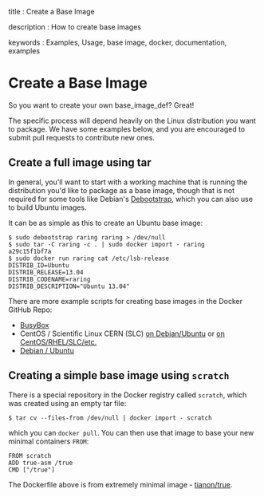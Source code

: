 title
:   Create a Base Image

description
:   How to create base images

keywords
:   Examples, Usage, base image, docker, documentation, examples

# Create a Base Image

So you want to create your own base\_image\_def? Great!

The specific process will depend heavily on the Linux distribution you
want to package. We have some examples below, and you are encouraged to
submit pull requests to contribute new ones.

## Create a full image using tar

In general, you'll want to start with a working machine that is running
the distribution you'd like to package as a base image, though that is
not required for some tools like Debian's [Debootstrap][], which you can
also use to build Ubuntu images.

It can be as simple as this to create an Ubuntu base image:

    $ sudo debootstrap raring raring > /dev/null
    $ sudo tar -C raring -c . | sudo docker import - raring
    a29c15f1bf7a
    $ sudo docker run raring cat /etc/lsb-release
    DISTRIB_ID=Ubuntu
    DISTRIB_RELEASE=13.04
    DISTRIB_CODENAME=raring
    DISTRIB_DESCRIPTION="Ubuntu 13.04"

There are more example scripts for creating base images in the Docker
GitHub Repo:

-   [BusyBox][]
-   CentOS / Scientific Linux CERN (SLC) [on Debian/Ubuntu][] or [on
    CentOS/RHEL/SLC/etc.][]
-   [Debian / Ubuntu][]

## Creating a simple base image using `scratch`

There is a special repository in the Docker registry called `scratch`,
which was created using an empty tar file:

    $ tar cv --files-from /dev/null | docker import - scratch

which you can `docker pull`. You can then use that image to base your
new minimal containers `FROM`:

    FROM scratch
    ADD true-asm /true
    CMD ["/true"]

The Dockerfile above is from extremely minimal image - [tianon/true][].

  [Debootstrap]: https://wiki.debian.org/Debootstrap
  [BusyBox]: https://github.com/dotcloud/docker/blob/master/contrib/mkimage-busybox.sh
  [on Debian/Ubuntu]: https://github.com/dotcloud/docker/blob/master/contrib/mkimage-rinse.sh
  [on CentOS/RHEL/SLC/etc.]: https://github.com/dotcloud/docker/blob/master/contrib/mkimage-yum.sh
  [Debian / Ubuntu]: https://github.com/dotcloud/docker/blob/master/contrib/mkimage-debootstrap.sh
  [tianon/true]: https://github.com/tianon/dockerfiles/tree/master/true
